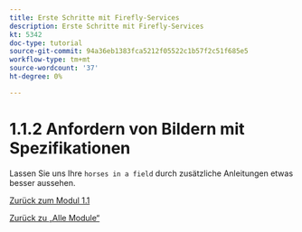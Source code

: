 ```yaml
---
title: Erste Schritte mit Firefly-Services
description: Erste Schritte mit Firefly-Services
kt: 5342
doc-type: tutorial
source-git-commit: 94a36eb1383fca5212f05522c1b57f2c51f685e5
workflow-type: tm+mt
source-wordcount: '37'
ht-degree: 0%

---
```


# 1.1.2 Anfordern von Bildern mit Spezifikationen

Lassen Sie uns Ihre `horses in a field` durch zusätzliche Anleitungen etwas besser aussehen.

[Zurück zum Modul 1.1](./firefly-services.md)

[Zurück zu „Alle Module“](./../../../overview.md)
